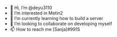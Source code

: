 - 👋 Hi, I’m @deyu3110
- 👀 I’m interested in Metin2
- 🌱 I’m currently learning how to build a server
- 💞️ I’m looking to collaborate on developing myself
- 📫 How to reach me [Sanja]#9915
